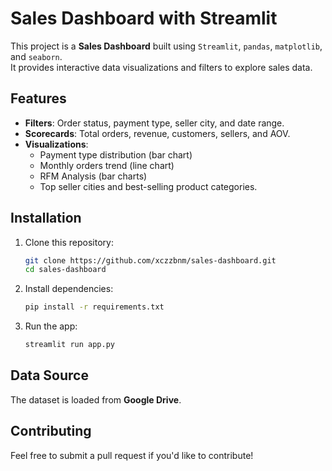 # Sales Dashboard with Streamlit

This project is a **Sales Dashboard** built using `Streamlit`, `pandas`, `matplotlib`, and `seaborn`.  
It provides interactive data visualizations and filters to explore sales data.

## Features
- **Filters**: Order status, payment type, seller city, and date range.
- **Scorecards**: Total orders, revenue, customers, sellers, and AOV.
- **Visualizations**: 
  - Payment type distribution (bar chart)
  - Monthly orders trend (line chart)
  - RFM Analysis (bar charts)
  - Top seller cities and best-selling product categories.

## Installation
1. Clone this repository:
   ```bash
   git clone https://github.com/xczzbnm/sales-dashboard.git
   cd sales-dashboard
   ```
2. Install dependencies:
   ```bash
   pip install -r requirements.txt
   ```
3. Run the app:
   ```bash
   streamlit run app.py
   ```

## Data Source
The dataset is loaded from **Google Drive**. 

## Contributing
Feel free to submit a pull request if you'd like to contribute!


